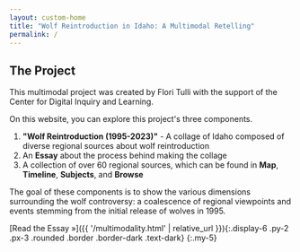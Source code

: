 ```yaml
---
layout: custom-home
title: "Wolf Reintroduction in Idaho: A Multimodal Retelling"
permalink: /
---
```


## The Project 

This multimodal project was created by Flori Tulli with the support of the Center for Digital Inquiry and Learning.

On this website, you can explore this project's three components.

1. **"Wolf Reintroduction (1995-2023)"** - A collage of Idaho composed of diverse regional sources about wolf reintroduction
2. An **Essay** about the process behind making the collage
3. A collection of over 60 regional sources, which can be found in **Map**, **Timeline**, **Subjects**, and **Browse**

The goal of these components is to show the various dimensions surrounding the wolf controversy: a coalescence of regional viewpoints and events stemming from the initial release of wolves in 1995.

[Read the Essay &raquo;]({{ '/multimodality.html' | relative_url }}){:.display-6 .py-2 .px-3 .rounded .border .border-dark .text-dark}
{:.my-5}